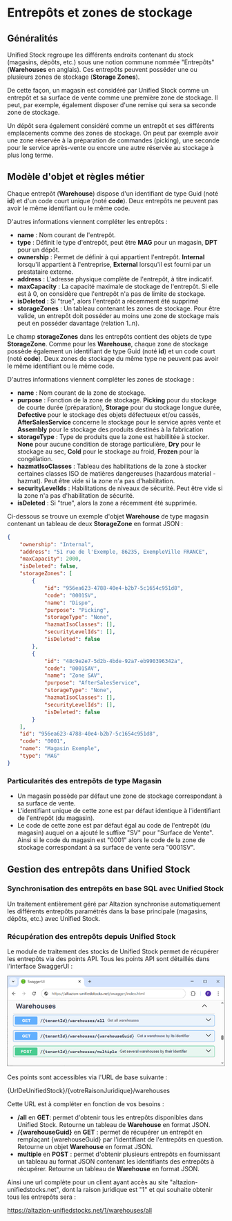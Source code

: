 # Entrepôts et zones de stockage

## Généralités

Unified Stock regroupe les différents endroits contenant du stock (magasins, dépôts, etc.) sous une notion commune nommée "Entrepôts" (__Warehouses__ en anglais). Ces entrepôts peuvent posséder une ou plusieurs zones de stockage (__Storage Zones__).

De cette façon, un magasin est considéré par Unified Stock comme un entrepôt et sa surface de vente comme une première zone de stockage. Il peut, par exemple, également disposer d'une remise qui sera sa seconde zone de stockage.

Un dépôt sera également considéré comme un entrepôt et ses différents emplacements comme des zones de stockage. On peut par exemple avoir une zone réservée à la préparation de commandes (picking), une seconde pour le service après-vente ou encore une autre réservée au stockage à plus long terme.

## Modèle d'objet et règles métier

Chaque entrepôt (__Warehouse__) dispose d'un identifiant de type Guid (noté __id__) et d'un code court unique (noté __code__). Deux entrepôts ne peuvent pas avoir le même identifiant ou le même code.

D'autres informations viennent compléter les entrepôts :

- __name__ : Nom courant de l'entrepôt.
- __type__ : Définit le type d'entrepôt, peut être __MAG__ pour un magasin, __DPT__ pour un dépôt.
- __ownership__ : Permet de définir à qui appartient l'entrepôt. __Internal__ lorsqu'il appartient à l'entreprise, __External__ lorsqu'il est fourni par un prestataire externe.
- __address__ : L'adresse physique complète de l'entrepôt, à titre indicatif.
- __maxCapacity__ : La capacité maximale de stockage de l'entrepôt. Si elle est à 0, on considère que l'entrepôt n'a pas de limite de stockage.
- __isDeleted__ : Si "true", alors l'entrepôt a récemment été supprimé
- __storageZones__ : Un tableau contenant les zones de stockage. Pour être valide, un entrepôt doit posséder au moins une zone de stockage mais peut en posséder davantage (relation 1..n).

Le champ __storageZones__ dans les entrepôts contient des objets de type __StorageZone__.  Comme pour les __Warehouse__, chaque zone de stockage possède également un identifiant de type Guid (noté __id__) et un code court (noté __code__). Deux zones de stockage du même type ne peuvent pas avoir le même identifiant ou le même code.

D'autres informations viennent compléter les zones de stockage :

- __name__ : Nom courant de la zone de stockage.
- __purpose__ : Fonction de la zone de stockage. __Picking__ pour du stockage de courte durée (préparation), __Storage__ pour du stockage longue durée, __Defective__ pour le stockage des objets défectueux et/ou cassés, __AfterSalesService__ concerne le stockage pour le service après vente et __Assembly__ pour le stockage des produits destinés à la fabrication
- __storageType__ : Type de produits que la zone est habillitée à stocker. __None__ pour aucune condition de storage particulière, __Dry__ pour le stockage au sec, __Cold__ pour le stockage au froid, __Frozen__ pour la congélation.
- __hazmatIsoClasses__ : Tableau des habilitations de la zone à stocker certaines classes ISO de matières dangereuses (hazardous material - hazmat). Peut être vide si la zone n'a pas d'habilitation.
- __securityLevelIds__ : Habilitations de niveaux de sécurité. Peut être vide si la zone n'a pas d'habilitation de sécurité.
- __isDeleted__ : Si "true", alors la zone a récemment été supprimée.

Ci-dessous se trouve un exemple d'objet __Warehouse__ de type magasin contenant un tableau de deux __StorageZone__ en format JSON :

```json
{
    "ownership": "Internal",
    "address": "51 rue de l'Exemple, 86235, ExempleVille FRANCE",
    "maxCapacity": 2000,
    "isDeleted": false,
    "storageZones": [
        {
            "id": "956ea623-4788-40e4-b2b7-5c1654c951d8",
            "code": "0001SV",
            "name": "Dispo",
            "purpose": "Picking",
            "storageType": "None",
            "hazmatIsoClasses": [],
            "securityLevelIds": [],
            "isDeleted": false
        },
        {
            "id": "48c9e2e7-5d2b-4bde-92a7-eb990396342a",
            "code": "0001SAV",
            "name": "Zone SAV",
            "purpose": "AfterSalesService",
            "storageType": "None",
            "hazmatIsoClasses": [],
            "securityLevelIds": [],
            "isDeleted": false
        }
    ],
    "id": "956ea623-4788-40e4-b2b7-5c1654c951d8",
    "code": "0001",
    "name": "Magasin Exemple",
    "type": "MAG"
}
```

### Particularités des entrepôts de type Magasin

- Un magasin possède par défaut une zone de stockage correspondant à sa surface de vente.
- L'identifiant unique de cette zone est par défaut identique à l'identifiant de l'entrepôt (du magasin).
- Le code de cette zone est par défaut égal au code de l'entrepôt (du magasin) auquel on a ajouté le suffixe "SV" pour "Surface de Vente". Ainsi si le code du magasin est "0001" alors le code de la zone de stockage correspondant à sa surface de vente sera "0001SV".

## Gestion des entrepôts dans Unified Stock

### Synchronisation des entrepôts en base SQL avec Unified Stock

Un traitement entièrement géré par Altazion synchronise automatiquement les différents entrepôts paramétrés dans la base principale (magasins, dépôts, etc.) avec Unified Stock.

### Récupération des entrepôts depuis Unified Stock

Le module de traitement des stocks de Unified Stock permet de récupérer les entrepôts via des points API. Tous les points API sont détaillés dans l'interface SwaggerUI :

![Interface SwaggerUi inventory](img/SwaggerUIWarehouses.png)

Ces points sont accessibles via l'URL de base suivante :

{UrlDeUnifiedStock}/{votreRaisonJuridique}/warehouses

Cette URL est à compléter en fonction de vos besoins :

- __/all__ en __GET__: permet d'obtenir tous les entrepôts disponibles dans Unified Stock. Retourne un tableau de __Warehouse__ en format JSON.
- __/{warehouseGuid}__ en __GET__ : permet de récupérer un entrepôt en remplaçant {warehouseGuid} par l'identifiant de l'entrepôts en question. Retourne un objet __Warehouse__ en format JSON.
- __multiple__ en __POST__ : permet d'obtenir plusieurs entrepôts en fournissant un tableau au format JSON contenant les identifiants des entrepôts à récupérer. Retourne un tableau de __Warehouse__ en format JSON.

Ainsi une url complète pour un client ayant accès au site "altazion-unifiedstocks.net", dont la raison juridique est "1" et qui souhaite obtenir tous les entrepôts sera :

https://altazion-unifiedstocks.net/1/warehouses/all